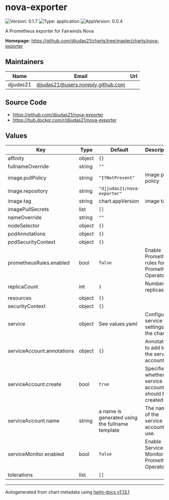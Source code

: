 # nova-exporter

![Version: 0.1.7](https://img.shields.io/badge/Version-0.1.7-informational?style=flat-square) ![Type: application](https://img.shields.io/badge/Type-application-informational?style=flat-square) ![AppVersion: 0.0.4](https://img.shields.io/badge/AppVersion-0.0.4-informational?style=flat-square)

A Prometheus exporter for Fairwinds Nova

**Homepage:** <https://github.com/djjudas21/charts/tree/master/charts/nova-exporter>

## Maintainers

| Name | Email | Url |
| ---- | ------ | --- |
| djjudas21 | <djjudas21@users.noreply.github.com> |  |

## Source Code

* <https://github.com/djjudas21/nova-exporter>
* <https://hub.docker.com/r/djjudas21/nova-exporter>

## Values

| Key | Type | Default | Description |
|-----|------|---------|-------------|
| affinity | object | `{}` |  |
| fullnameOverride | string | `""` |  |
| image.pullPolicy | string | `"IfNotPresent"` | image pull policy |
| image.repository | string | `"djjudas21/nova-exporter"` |  |
| image.tag | string | chart.appVersion | image tag |
| imagePullSecrets | list | `[]` |  |
| nameOverride | string | `""` |  |
| nodeSelector | object | `{}` |  |
| podAnnotations | object | `{}` |  |
| podSecurityContext | object | `{}` |  |
| prometheusRules.enabled | bool | `false` | Enable Prometheus rules for Prometheus Operator |
| replicaCount | int | `1` | Number of replicas |
| resources | object | `{}` |  |
| securityContext | object | `{}` |  |
| service | object | See values.yaml | Configures service settings for the chart. |
| serviceAccount.annotations | object | `{}` | Annotations to add to the service account |
| serviceAccount.create | bool | `true` | Specifies whether a service account should be created |
| serviceAccount.name | string | a name is generated using the fullname template | The name of the service account to use. |
| serviceMonitor.enabled | bool | `false` | Enable Service Monitor for Prometheus Operator |
| tolerations | list | `[]` |  |

----------------------------------------------
Autogenerated from chart metadata using [helm-docs v1.13.1](https://github.com/norwoodj/helm-docs/releases/v1.13.1)

